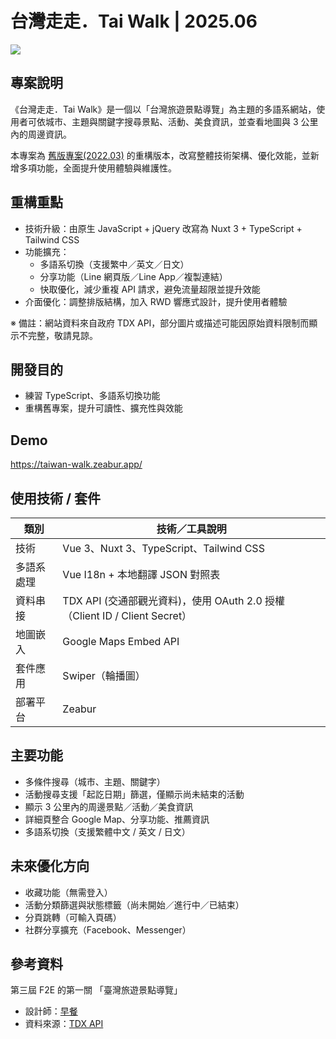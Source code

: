 # 台灣走走．Tai Walk | 2025.06
![](https://i.ibb.co/xqDrB7Mt/taiwan-walk-zeabur-app.jpg)

## 專案說明
《台灣走走．Tai Walk》是一個以「台灣旅遊景點導覽」為主題的多語系網站，使用者可依城市、主題與關鍵字搜尋景點、活動、美食資訊，並查看地圖與 3 公里內的周邊資訊。

本專案為 [舊版專案(2022.03)](https://github.com/JhihYing/tai-walk) 的重構版本，改寫整體技術架構、優化效能，並新增多項功能，全面提升使用體驗與維護性。



## 重構重點
- 技術升級：由原生 JavaScript + jQuery 改寫為 Nuxt 3 + TypeScript + Tailwind CSS
- 功能擴充：
  - 多語系切換（支援繁中／英文／日文）
  - 分享功能（Line 網頁版／Line App／複製連結）
  - 快取優化，減少重複 API 請求，避免流量超限並提升效能
- 介面優化：調整排版結構，加入 RWD 響應式設計，提升使用者體驗

※ 備註：網站資料來自政府 TDX API，部分圖片或描述可能因原始資料限制而顯示不完整，敬請見諒。


## 開發目的
- 練習 TypeScript、多語系切換功能
- 重構舊專案，提升可讀性、擴充性與效能


## Demo
https://taiwan-walk.zeabur.app/


## 使用技術 / 套件
| 類別        | 技術／工具說明                                   |
|------------|------------------------------------------------|
| 技術        | Vue 3、Nuxt 3、TypeScript、Tailwind CSS         |
| 多語系處理   | Vue I18n + 本地翻譯 JSON 對照表                  |
| 資料串接     | TDX API (交通部觀光資料)，使用 OAuth 2.0 授權（Client ID / Client Secret）|
| 地圖嵌入     | Google Maps Embed API                         |
| 套件應用     | Swiper（輪播圖）                                |
| 部署平台     | Zeabur                                         |


## 主要功能
 - 多條件搜尋（城市、主題、關鍵字）
 - 活動搜尋支援「起訖日期」篩選，僅顯示尚未結束的活動
 - 顯示 3 公里內的周邊景點／活動／美食資訊
 - 詳細頁整合 Google Map、分享功能、推薦資訊
 - 多語系切換（支援繁體中文 / 英文 / 日文）


## 未來優化方向
- 收藏功能（無需登入）
- 活動分類篩選與狀態標籤（尚未開始／進行中／已結束）
- 分頁跳轉（可輸入頁碼）
- 社群分享擴充（Facebook、Messenger）

  
## 參考資料
第三屆 F2E 的第一關 「臺灣旅遊景點導覽」

- 設計師：[早餐](https://2021.thef2e.com/users/6296427084285739247/)
- 資料來源：[TDX API](https://tdx.transportdata.tw/api-service/swagger#/Tourism)
